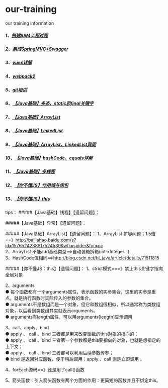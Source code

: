 # our-training
our training information

##### 1、[搭建SSM工程过程](https://github.com/wyh2020/our-training/blob/master/%E6%90%AD%E5%BB%BASSM%E5%B7%A5%E7%A8%8B%E8%BF%87%E7%A8%8B.pdf)   
##### 2、[集成SpringMVC+Swagger](https://github.com/wyh2020/our-training/blob/master/%E9%9B%86%E6%88%90SpringMVC%2BSwagger.pdf)    
##### 3、[vuex详解](https://github.com/wyh2020/our-training/blob/master/vuex%E8%AF%A6%E8%A7%A3.pdf)    
##### 4、[webpack2](https://github.com/wyh2020/our-training/blob/master/webpack2.pdf)
##### 5、[git培训](https://github.com/wyh2020/our-training/blob/master/git%E5%9F%B9%E8%AE%AD.pdf)
##### 6、[【Java基础】多态、static和final关键字](https://github.com/wyh2020/our-training/blob/master/%E5%A4%9A%E6%80%81%E3%80%81static%E5%92%8Cfinal%E5%85%B3%E9%94%AE%E5%AD%97.pdf)
##### 7、[【Java基础】ArrayList](https://github.com/wyh2020/our-training/blob/master/ArrayList.pdf)
##### 8、[【Java基础】LinkedList](https://github.com/wyh2020/our-training/blob/master/LinkedList.pdf)
##### 9、[【Java基础】ArrayList、LinkedList异同](https://github.com/wyh2020/our-training/blob/master/ArrayList%E3%80%81LinkedList%E5%BC%82%E5%90%8C.pdf)
##### 10、[【Java基础】hashCode、equals详解](https://github.com/wyh2020/our-training/blob/master/hashCode%E3%80%81equals%E8%AF%A6%E8%A7%A3.pdf)
##### 11、[【Java基础】多线程](https://github.com/wyh2020/our-training/blob/master/%E5%A4%9A%E7%BA%BF%E7%A8%8B.pdf)
##### 12、[【你不懂JS】作用域与闭包](https://github.com/wyh2020/our-training/blob/master/%E3%80%90%E4%BD%A0%E4%B8%8D%E6%87%82JS%E3%80%91%E4%BD%9C%E7%94%A8%E5%9F%9F%E4%B8%8E%E9%97%AD%E5%8C%85.png)
##### 13、[【你不懂JS】this](https://github.com/xcoding-team/our-training/blob/master/%E3%80%90%E4%BD%A0%E4%B8%8D%E6%87%82JS%E3%80%91this.pdf)




tips：
#####【Java基础】线程】【遗留问题】：



#####【Java基础】异常】【遗留问题】：



#####【Java基础】ArrayList】【遗留问题】：
1、ArrayList 扩容问题；1.5倍 ==》http://baijiahao.baidu.com/s?id=1576524238817524539&wfr=spider&for=pc    
2、ArrayList 不能add基础类型==>自动装箱拆箱(int->Integer...)    
3、HashCode值相同==>http://blog.csdn.net/hl_java/article/details/71511815    

#####【你不懂JS：this】【遗留问题】：
1、strict模式===》禁止this关键字指向全局对象

2、arguments    
  ● 每个函数都有一个arguments属性，表示函数的实参集合，这里的实参是重点，就是执行函数时实际传入的参数的集合。    
  ● arguments不是数组而是一个对象，但它和数组很相似，所以通常称为类数组对象，以后看到类数组其实就表示arguments。    
  ● arguments有length属性，可以用arguments[length]显示调用    

3、call、apply、bind    
  ● apply 、 call 、bind 三者都是用来改变函数的this对象的指向的；    
  ● apply 、 call 、bind 三者第一个参数都是this要指向的对象，也就是想指定的上下文；    
  ● apply 、 call 、bind 三者都可以利用后续参数传参；    
  ● bind 是返回对应函数，便于稍后调用；apply 、call 则是立即调用 。    

4、forEach源码==》还是用了call()函数

5、箭头函数：引入箭头函数有两个方面的作用：更简短的函数并且不绑定this。
